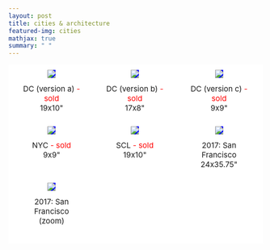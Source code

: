 ```yaml
---
layout: post
title: cities & architecture
featured-img: cities
mathjax: true
summary: " "
---
```



<html>
<head>
<style>
.grid-container {
  display: grid;
  grid-template-columns: auto auto auto;
  background-color: white;
  grid-column-gap: 20px;
  padding: 10px;
}
.grid-image {
  background-color: blue;
  border: 1px solid white;
  padding: 0px;
  font-size: 30px;
  text-align: center;
  align-self: center;
  justify-self: center;
}
.grid-caption {
  background-color: white;
  border: 1px solid white;
  padding: 10px;
  margin-bottom:15px;
  font-size: 15px;
  text-align: center;
}
</style>
</head>
<body>

<!-- 
INSTRUCTIONS: 
To add new rows, insert all these lines: 


To add "sold" tag, insert this text immediately after the name of the painting:

<span style="color:red;"> - sold</span>


 -->

<div class="grid-container">
  <div class="grid-image">
    <img src="{{site.url}}{{site.baseurl}}/assets/img/posts/cities/DC_a.jpg">
  </div>
  <div class="grid-image">
    <img src="{{site.url}}{{site.baseurl}}/assets/img/posts/cities/DC_b.jpg">
  </div>
  <div class="grid-image">
    <img src="{{site.url}}{{site.baseurl}}/assets/img/posts/cities/DC_c2.jpg">
  </div>  
  <div class="grid-caption">DC (version a)<span style="color:red;"> - sold</span><br>19x10"</div>
  <div class="grid-caption">DC (version b)<span style="color:red;"> - sold</span><br>17x8"</div>
  <div class="grid-caption">DC (version c)<span style="color:red;"> - sold</span><br>9x9"</div>  
  <div class="grid-image">
    <img src="{{site.url}}{{site.baseurl}}/assets/img/posts/cities/NYC.jpg">
  </div>
  <div class="grid-image">
    <img src="{{site.url}}{{site.baseurl}}/assets/img/posts/cities/SCL.jpg">
  </div>
  <div class="grid-image">
    <img src="{{site.url}}{{site.baseurl}}/assets/img/posts/cities/SF.jpg">
  </div>  
  <div class="grid-caption">NYC<span style="color:red;"> - sold</span><br>9x9"</div>
  <div class="grid-caption">SCL<span style="color:red;"> - sold</span><br>19x10"</div>
  <div class="grid-caption">2017: San Francisco<br>24x35.75"</div>  
    <div class="grid-image">
    <img src="{{site.url}}{{site.baseurl}}/assets/img/posts/cities/SFzoom.jpg">
  </div>
  <div class="grid-image">
    <img src="">
  </div>
  <div class="grid-image">
    <img src="">
  </div>  
  <div class="grid-caption">2017: San Francisco<br>(zoom)</div>
  <div class="grid-caption"></div>
  <div class="grid-caption"></div>  

  <!-- INSERT NEW ROWS HERE AS NECESSARY:  -->



  <!-- DO NOT INSERT ANYTHING AFTER THIS POINT -->

</div>

</body>
</html>

